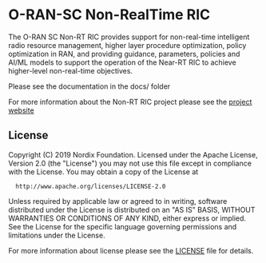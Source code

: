 # O-RAN-SC Non-RealTime RIC

The O-RAN SC Non-RT RIC provides support for non-real-time intelligent radio resource management, higher layer procedure optimization, policy optimization in RAN, and providing guidance, parameters, policies and AI/ML models to support the operation of the Near-RT RIC to achieve higher-level non-real-time objectives.

Please see the documentation in the docs/ folder

For more information about the Non-RT RIC project please see the [project website](https://lf-o-ran-sc.atlassian.net/wiki/spaces/RICNR/overview "O-RAN-SC Non-RT RIC project")

## License

Copyright (C) 2019 Nordix Foundation.
Licensed under the Apache License, Version 2.0 (the "License")
you may not use this file except in compliance with the License.
You may obtain a copy of the License at

      http://www.apache.org/licenses/LICENSE-2.0

Unless required by applicable law or agreed to in writing, software
distributed under the License is distributed on an "AS IS" BASIS,
WITHOUT WARRANTIES OR CONDITIONS OF ANY KIND, either express or implied.
See the License for the specific language governing permissions and
limitations under the License.

For more information about license please see the [LICENSE](LICENSE.txt) file for details.
